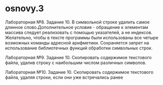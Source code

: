 # osnovy.3
Лабораторная №8. Задание 10. В символьной строке удалить самое длинное слово.Дополнительное условие - обращение к элементам массива следует реализовать с помощью указателей, а не индексов. Желательно, чтобы в тексте программы были использованы все четыре возможных команды адресной арифметики. Сохраняется запрет на использование библиотечных функций обработки символьных строк.

Лабораторная №9. Задание 10. Скопировать  содержимое  текстового  файла,  удалив  строку  с  наибольшим числом различных символов.

Лабораторная №10. Задание 10. Скопировать содержимое текстового файла, удаляя строки, если они уже встречались ранее
